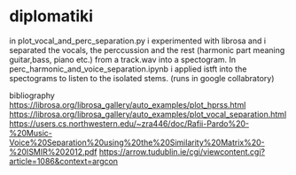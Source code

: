# diplomatiki

in plot_vocal_and_perc_separation.py i experimented with librosa and i separated the vocals, the perccussion and the rest (harmonic part meaning guitar,bass, piano etc.) from a track.wav into a spectogram. In perc_harmonic_and_voice_separation.ipynb i applied istft into the spectograms to listen to the isolated stems. (runs in google collabratory) 


bibliography 
https://librosa.org/librosa_gallery/auto_examples/plot_hprss.html
https://librosa.org/librosa_gallery/auto_examples/plot_vocal_separation.html
https://users.cs.northwestern.edu/~zra446/doc/Rafii-Pardo%20-%20Music-Voice%20Separation%20using%20the%20Similarity%20Matrix%20-%20ISMIR%202012.pdf
https://arrow.tudublin.ie/cgi/viewcontent.cgi?article=1086&context=argcon
